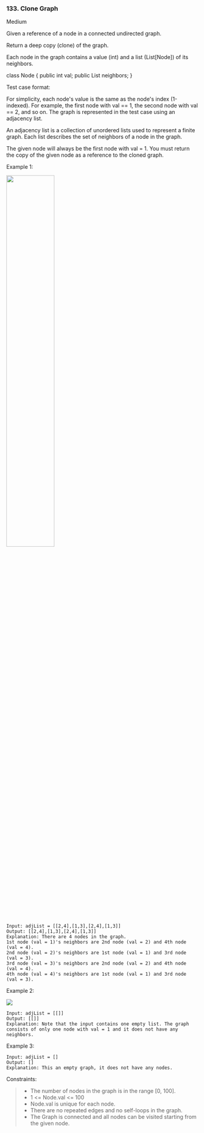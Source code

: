 ### 133. Clone Graph

<span style="background-color:">Medium</span>

Given a reference of a node in a connected undirected graph.

Return a deep copy (clone) of the graph.

Each node in the graph contains a value (int) and a list (List[Node]) of its neighbors.

class Node {
    public int val;
    public List<Node> neighbors;
}

 

Test case format:

For simplicity, each node's value is the same as the node's index (1-indexed). For example, the first node with val == 1, the second node with val == 2, and so on. The graph is represented in the test case using an adjacency list.

An adjacency list is a collection of unordered lists used to represent a finite graph. Each list describes the set of neighbors of a node in the graph.

The given node will always be the first node with val = 1. You must return the copy of the given node as a reference to the cloned graph.

 

Example 1:


<img src="https://assets.leetcode.com/uploads/2019/11/04/133_clone_graph_question.png" width="50%" height = "50%">

	Input: adjList = [[2,4],[1,3],[2,4],[1,3]]
	Output: [[2,4],[1,3],[2,4],[1,3]]
	Explanation: There are 4 nodes in the graph.
	1st node (val = 1)'s neighbors are 2nd node (val = 2) and 4th node (val = 4).
	2nd node (val = 2)'s neighbors are 1st node (val = 1) and 3rd node (val = 3).
	3rd node (val = 3)'s neighbors are 2nd node (val = 2) and 4th node (val = 4).
	4th node (val = 4)'s neighbors are 1st node (val = 1) and 3rd node (val = 3).

Example 2:

<img src="https://assets.leetcode.com/uploads/2020/01/07/graph.png">

	Input: adjList = [[]]
	Output: [[]]
	Explanation: Note that the input contains one empty list. The graph consists of only one node with val = 1 and it does not have any neighbors.

Example 3:
	
	Input: adjList = []
	Output: []
	Explanation: This an empty graph, it does not have any nodes.

 

Constraints:

> - The number of nodes in the graph is in the range [0, 100].
> - 1 <= Node.val <= 100
> - Node.val is unique for each node.
> - There are no repeated edges and no self-loops in the graph.
> - The Graph is connected and all nodes can be visited starting from the given node.

